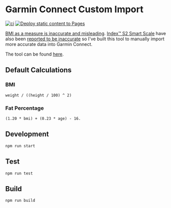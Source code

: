 # Garmin Connect Custom Import

[![ci](https://github.com/jamesmoriarty/garmin-connect-custom-import-data/actions/workflows/ci.yaml/badge.svg)](https://github.com/jamesmoriarty/garmin-connect-custom-import-data/actions/workflows/ci.yaml) [![Deploy static content to Pages](https://github.com/jamesmoriarty/garmin-connect-custom-import-data/actions/workflows/static.yml/badge.svg)](https://github.com/jamesmoriarty/garmin-connect-custom-import-data/actions/workflows/static.yml)

[BMI as a measure is inaccurate and misleading](https://www.medicalnewstoday.com/articles/265215). [Index™ S2 Smart Scale](https://www.garmin.com/en-NZ/p/679362) have also been [reported to be inaccurate](https://www.youtube.com/watch?v=lBgNZLh5vmg) so I've built this tool to manually import more accurate data into Garmin Connect.

The tool can be found [here](https://www.jamesmoriarty.xyz/garmin-connect-custom-import-data/).

## Default Calculations

### BMI

```
weight / ((height / 100) ^ 2)
```

### Fat Percentage

```
(1.20 * bmi) + (0.23 * age) - 16.
```

## Development

```
npm run start
```

## Test

```
npm run test
```

## Build

```
npm run build
```

